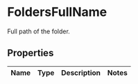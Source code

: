 

# FoldersFullName

Full path of the folder.

## Properties

| Name | Type | Description | Notes |
|------------ | ------------- | ------------- | -------------|



